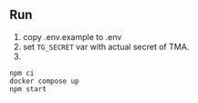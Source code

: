 ## Run

1. copy .env.example to .env
2. set `TG_SECRET` var with actual secret of TMA. 
3.
```shell
npm ci
docker compose up
npm start
```
